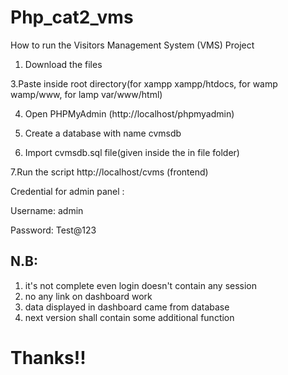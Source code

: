 # Php_cat2_vms
How to run the Visitors Management System (VMS) Project

1. Download the files

3.Paste inside root directory(for xampp xampp/htdocs, for wamp wamp/www, for lamp var/www/html)

4. Open PHPMyAdmin (http://localhost/phpmyadmin)

5. Create a database with name cvmsdb

6. Import cvmsdb.sql file(given inside the in file folder)

7.Run the script http://localhost/cvms (frontend)

Credential for admin panel :

Username: admin 

Password: Test@123
## N.B:
1. it's not complete even login doesn't contain any session
2. no any link on dashboard work
3. data displayed in dashboard came from database
4. next version shall contain some additional function
# Thanks!!
